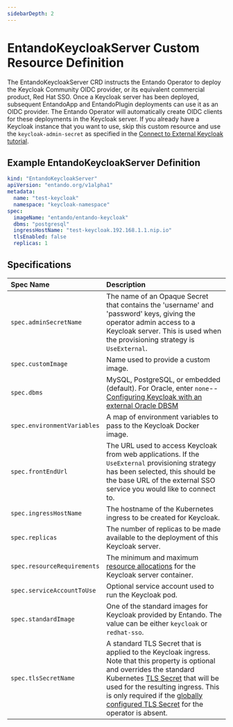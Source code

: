 ```yaml
---
sidebarDepth: 2
---
```

# EntandoKeycloakServer Custom Resource Definition 
 
The EntandoKeycloakServer CRD instructs the Entando Operator to deploy the Keycloak Community OIDC provider, or its equivalent commercial product, Red Hat SSO. Once a Keycloak server has been deployed, subsequent EntandoApp and EntandoPlugin deployments can use it as an OIDC provider. The Entando Operator will automatically create OIDC clients for these deployments in the Keycloak server. If you already have a Keycloak instance that you want to use, skip this custom resource and use the `keycloak-admin-secret` as specified in the [Connect to External Keycloak tutorial](../../tutorials/consume/external-id-management.md).
 
## Example EntandoKeycloakServer Definition

```yaml
kind: "EntandoKeycloakServer"
apiVersion: "entando.org/v1alpha1"
metadata:
  name: "test-keycloak"
  namespace: "keycloak-namespace"
spec:
  imageName: "entando/entando-keycloak"
  dbms: "postgresql"
  ingressHostName: "test-keycloak.192.168.1.1.nip.io"
  tlsEnabled: false
  replicas: 1
 ```
 <!-- does the entandoImageVersion belong? -->
 
## Specifications

| Spec Name | Description |
| :- | :- |
|`spec.adminSecretName`| The name of an Opaque Secret that contains the 'username' and 'password' keys, giving the operator admin access to a Keycloak server. This is used when the provisioning strategy is `UseExternal`.|
|`spec.customImage`| Name used to provide a custom image.|
|`spec.dbms`| MySQL, PostgreSQL, or embedded (default). For Oracle, enter `none`-- [Configuring Keycloak with an external Oracle DBSM](../../tutorials/devops/external-db.md#b-configure-an-external-oracle-dbms)|
|`spec.environmentVariables`| A map of environment variables to pass to the Keycloak Docker image. | 
|`spec.frontEndUrl`| The URL used to access Keycloak from web applications. If the `UseExternal` provisioning strategy has been selected, this should be the base URL of the external SSO service you would like to connect to.|
|`spec.ingressHostName`| The hostname of the Kubernetes ingress to be created for Keycloak.|  
|`spec.replicas`| The number of replicas to be made available to the deployment of this Keycloak server.|
|`spec.resourceRequirements`| The minimum and maximum [resource allocations](custom-resources.md#general-resourcerequirements-specifications) for the Keycloak server container. |
|`spec.serviceAccountToUse` | Optional service account used to run the Keycloak pod.|
|`spec.standardImage`|One of the standard images for Keycloak provided by Entando. The value can be either `keycloak` or `redhat-sso`.| 
|`spec.tlsSecretName`| A standard TLS Secret that is applied to the Keycloak ingress. Note that this property is optional and overrides the standard Kubernetes [TLS Secret](https://kubernetes.io/docs/concepts/services-networking/ingress/#tls) that will be used for the resulting ingress. This is only required if the [globally configured TLS Secret](https://github.com/entando-k8s/entando-k8s-controller-coordinator/blob/master/charts/entando-k8s-controller-coordinator/README.md#tls) for the operator is absent. |

 
